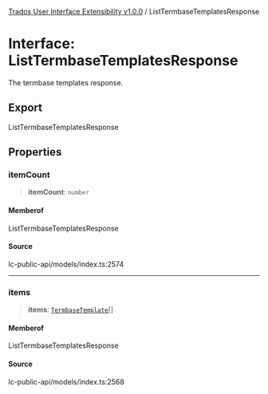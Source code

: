 [Trados User Interface Extensibility v1.0.0](../wiki/globals) / ListTermbaseTemplatesResponse

# Interface: ListTermbaseTemplatesResponse

The termbase templates response.

## Export

ListTermbaseTemplatesResponse

## Properties

### itemCount

> **itemCount**: `number`

#### Memberof

ListTermbaseTemplatesResponse

#### Source

lc-public-api/models/index.ts:2574

***

### items

> **items**: [`TermbaseTemplate`](../wiki/Interface.TermbaseTemplate)[]

#### Memberof

ListTermbaseTemplatesResponse

#### Source

lc-public-api/models/index.ts:2568

